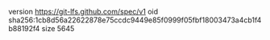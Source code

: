 version https://git-lfs.github.com/spec/v1
oid sha256:1cb8d56a22622878e75ccdc9449e85f0999f05fbf18003473a4cb1f4b88192f4
size 5645
